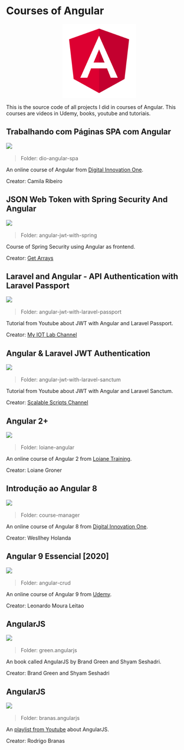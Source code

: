 # Courses of Angular

<p align="center">
<img src=".github/logo.png">
</p>

This is the source code of all projects I did in courses of Angular. This courses are videos in Udemy, books, youtube and tutoriais.

## Trabalhando com Páginas SPA com Angular
![](https://img.shields.io/badge/status-in%20progress-blue)

> Folder: dio-angular-spa

An online course of Angular from [Digital Innovation One](https://web.dio.me/course/trabalhando-com-paginas-spa-com-angular/learning/f91b184b-6140-471d-b764-9d3ba0ab8186).

Creator: Camila Ribeiro

## JSON Web Token with Spring Security And Angular
![](https://img.shields.io/badge/status-in%20progress-blue)

> Folder: angular-jwt-with-spring

Course of Spring Security using Angular as frontend.

Creator: [Get Arrays](https://youtu.be/FMGQsW_B9Rs)

## Laravel and Angular - API Authentication with Laravel Passport
![](https://img.shields.io/badge/status-completed-brightgreen)

> Folder: angular-jwt-with-laravel-passport

Tutorial from Youtube about JWT with Angular and Laravel Passport.

Creator: [My IOT Lab Channel](https://youtube.com/playlist?list=PL397yT3D1n9ipqiMZug6mdPIczG2fmfjK)

## Angular & Laravel JWT Authentication
![](https://img.shields.io/badge/status-completed-brightgreen)

> Folder: angular-jwt-with-laravel-sanctum

Tutorial from Youtube about JWT with Angular and Laravel Sanctum.

Creator: [Scalable Scripts Channel](https://youtube.com/playlist?list=PLlameCF3cMEtVCB8awarHu1NjIyEX0Va9)

## Angular 2+
![](https://img.shields.io/badge/status-completed-brightgreen)

> Folder: loiane-angular

An online course of Angular 2 from [Loiane Training](https://loiane.training/cursos).

Creator: Loiane Groner

## Introdução ao Angular 8
![](https://img.shields.io/badge/status-completed-brightgreen)

> Folder: course-manager

An online course of Angular 8 from [Digital Innovation One](https://web.dio.me/course/introducao-ao-angular-8/learning/2d97a376-c570-45e3-9f32-f756f98804ab).

Creator: Wesllhey Holanda

## Angular 9 Essencial [2020]
![](https://img.shields.io/badge/status-completed-brightgreen)

> Folder: angular-crud

An online course of Angular 9 from [Udemy](https://www.udemy.com/course/angular-9-essencial/).

Creator: Leonardo Moura Leitao

## AngularJS
![](https://img.shields.io/badge/status-abandoned-red)

> Folder: green.angularjs

An book called AngularJS by Brand Green and Shyam Seshadri.

Creator: Brand Green and Shyam Seshadri

## AngularJS
![](https://img.shields.io/badge/status-abandoned-red)

> Folder: branas.angularjs

An [playlist from Youtube](https://www.youtube.com/playlist?list=PLQCmSnNFVYnTD5p2fR4EXmtlR6jQJMbPb) about AngularJS.

Creator: Rodrigo Branas
